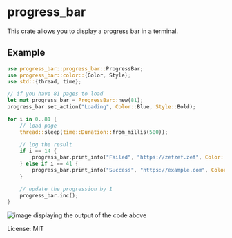 # progress_bar

This crate allows you to display a progress bar in a terminal.

## Example

```rust
use progress_bar::progress_bar::ProgressBar;
use progress_bar::color::{Color, Style};
use std::{thread, time};

// if you have 81 pages to load
let mut progress_bar = ProgressBar::new(81);
progress_bar.set_action("Loading", Color::Blue, Style::Bold);

for i in 0..81 {
	// load page
	thread::sleep(time::Duration::from_millis(500));

	// log the result
	if i == 14 {
		progress_bar.print_info("Failed", "https://zefzef.zef", Color::Red, Style::Normal);
	} else if i == 41 {
		progress_bar.print_info("Success", "https://example.com", Color::Green, Style::Bold);
	}

	// update the progression by 1
	progress_bar.inc();
}
```

![image displaying the output of the code above](https://mubelotix.dev/images/progress_bar_example1.png "Output")

License: MIT
